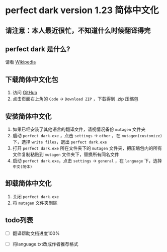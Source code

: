 ﻿# perfect dark version 1.23 简体中文化

## 请注意：本人最近很忙，不知道什么时候翻译得完

## perfect dark 是什么?

请看 [Wikipedia](https://zh.wikipedia.org/zh-cn/Perfect_Dark)

## 下载简体中文化包

1. 访问 [GitHub](https://github.com/muirmok/mutagen)
2. 点击页面右上角的 `Code` -> `Download ZIP` ，下载得到 .zip 压缩包

## 安装简体中文化

1. 如果已经安装了其他语言的翻译文件，请视情况备份 `mutagen` 文件夹
2. 启动 `perfect dark.exe` ，点击 `settings` -> `other` ，在 `mutagen(customize)` 下，选择 `write files`，退出 `perfect dark.exe`
3. 打开 `perfect dark.exe` 所在文件夹下的  `mutagen` 文件夹，把压缩包内的所有文件复制粘贴到 `mutagen` 文件夹下，替换所有同名文件
4. 启动 `perfect dark.exe`，点击 `settings` -> `general` ，在 `language` 下，选择 `中文(简体)`

## 卸载简体中文化

1. 关闭 `perfect dark.exe`
2. 将 `mutagen` 文件夹删除

## todo列表

- [ ] 翻译帮助文档进度100%
- [ ] 将language.txt改成作者推荐格式

